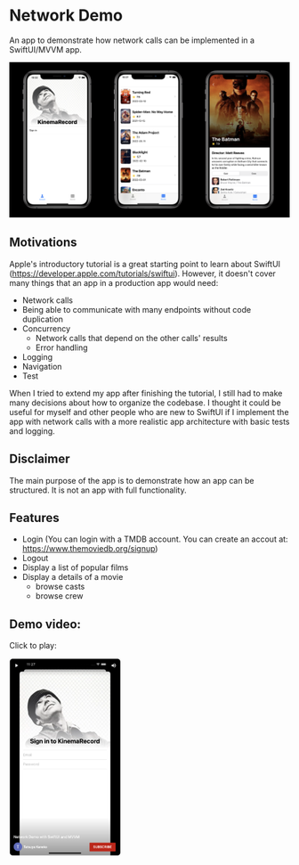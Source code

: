 # Network Demo

An app to demonstrate how network calls can be implemented in a SwiftUI/MVVM app.

![Thumbnail](./ReadmeResources/kinema-record.jpeg)

## Motivations

Apple's introductory tutorial is a great starting point to learn about SwiftUI (https://developer.apple.com/tutorials/swiftui). However, it doesn't cover many things that an app in a production app would need:

- Network calls
- Being able to communicate with many endpoints without code duplication
- Concurrency
  - Network calls that depend on the other calls' results
  - Error handling
- Logging
- Navigation
- Test

When I tried to extend my app after finishing the tutorial, I still had to make many decisions about how to organize the codebase. I thought it could be useful for myself and other people who are new to SwiftUI if I implement the app with network calls with a more realistic app architecture with basic tests and logging.

## Disclaimer

The main purpose of the app is to demonstrate how an app can be structured. It is not an app with full functionality.

## Features

- Login (You can login with a TMDB account. You can create an accout at: https://www.themoviedb.org/signup)
- Logout
- Display a list of popular films
- Display a details of a movie
  - browse casts
  - browse crew

## Demo video:
Click to play:
<p>
<a href="https://youtu.be/Ny4RI_iajjA">
<img src="./ReadmeResources/video-thumbnail.png"  width="200" /> 
</a>
</p>